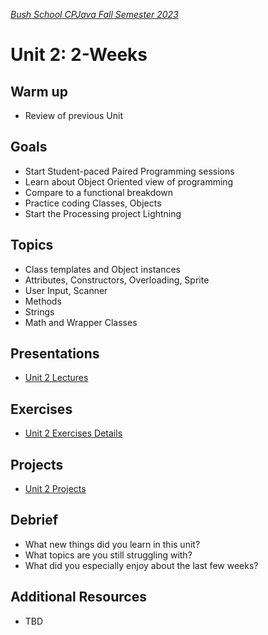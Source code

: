 [_Bush School CPJava Fall Semester 2023_](https://chandrunarayan.github.io/cpjava/)

# Unit 2: 2-Weeks

## Warm up
* Review of previous Unit

## Goals
* Start Student-paced Paired Programming sessions 
* Learn about Object Oriented view of programming
* Compare to a functional breakdown
* Practice coding Classes, Objects
* Start the Processing project Lightning

## Topics
* Class templates and Object instances
* Attributes, Constructors, Overloading, Sprite
* User Input, Scanner
* Methods
* Strings
* Math and Wrapper Classes

## Presentations
* [Unit 2 Lectures](lectures.md)

## Exercises
* [Unit 2 Exercises Details](exercises.md)

## Projects
* [Unit 2 Projects](projects.md)

## Debrief
* What new things did you learn in this unit?
* What topics are you still struggling with?
* What did you especially enjoy about the last few weeks?

## Additional Resources
* TBD